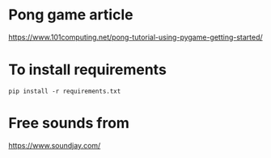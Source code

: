 # Pong game article

https://www.101computing.net/pong-tutorial-using-pygame-getting-started/

# To install requirements

```commandline
pip install -r requirements.txt 
```

# Free sounds from

https://www.soundjay.com/